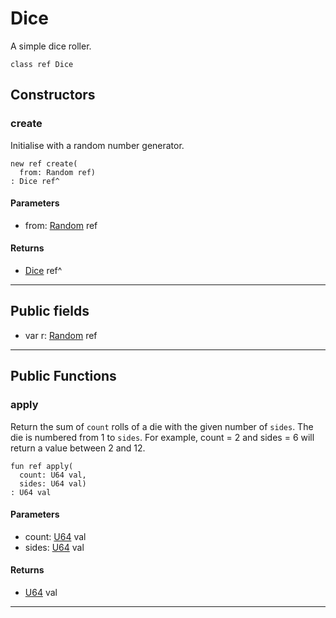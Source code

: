 # Dice

A simple dice roller.


```pony
class ref Dice
```

## Constructors

### create

Initialise with a random number generator.


```pony
new ref create(
  from: Random ref)
: Dice ref^
```
#### Parameters

*   from: [Random](random-Random) ref

#### Returns

* [Dice](random-Dice) ref^

---

## Public fields

* var r: [Random](random-Random) ref

---

## Public Functions

### apply

Return the sum of `count` rolls of a die with the given number of `sides`.
The die is numbered from 1 to `sides`. For example, count = 2 and
sides = 6 will return a value between 2 and 12.


```pony
fun ref apply(
  count: U64 val,
  sides: U64 val)
: U64 val
```
#### Parameters

*   count: [U64](builtin-U64) val
*   sides: [U64](builtin-U64) val

#### Returns

* [U64](builtin-U64) val

---


